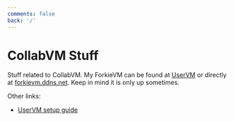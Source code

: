 ```yaml
---
comments: false
back: '/'
---
```

# CollabVM Stuff
Stuff related to CollabVM. My ForkieVM can be found at [UserVM](http://computernewb.com/collab-vm/user-vm/) or directly at [forkievm.ddns.net](https://forkievm.ddns.net). Keep in mind it is only up sometimes.

Other links:

- [UserVM setup guide](/cvmsetupguide)
